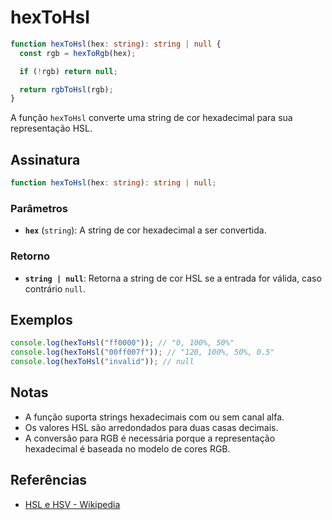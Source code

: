 # hexToHsl

```typescript
function hexToHsl(hex: string): string | null {
  const rgb = hexToRgb(hex);

  if (!rgb) return null;

  return rgbToHsl(rgb);
}
```

A função `hexToHsl` converte uma string de cor hexadecimal para sua representação HSL.

## Assinatura

```typescript
function hexToHsl(hex: string): string | null;
```

### Parâmetros

- **`hex`** (`string`): A string de cor hexadecimal a ser convertida.

### Retorno

- **`string | null`**: Retorna a string de cor HSL se a entrada for válida, caso contrário `null`.

## Exemplos

```typescript
console.log(hexToHsl("ff0000")); // "0, 100%, 50%"
console.log(hexToHsl("00ff007f")); // "120, 100%, 50%, 0.5"
console.log(hexToHsl("invalid")); // null
```

## Notas

- A função suporta strings hexadecimais com ou sem canal alfa.
- Os valores HSL são arredondados para duas casas decimais.
- A conversão para RGB é necessária porque a representação hexadecimal é baseada no modelo de cores RGB.

## Referências

- [HSL e HSV - Wikipedia](https://pt.wikipedia.org/wiki/HSL_e_HSV)
